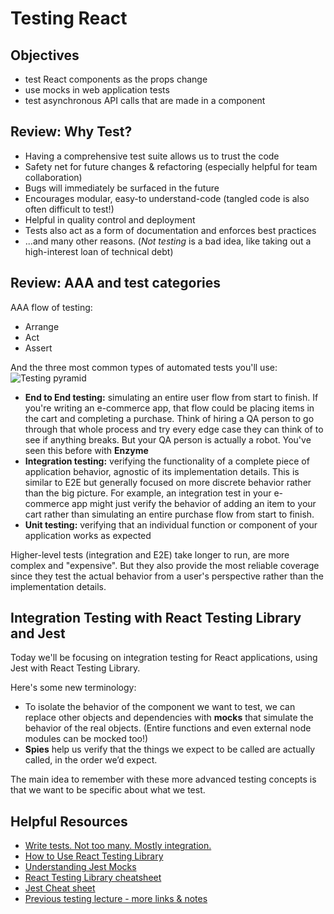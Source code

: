 # Testing React

## Objectives
* test React components as the props change
* use mocks in web application tests
* test asynchronous API calls that are made in a component

## Review: Why Test?
* Having a comprehensive test suite allows us to trust the code
* Safety net for future changes & refactoring (especially helpful for team collaboration)
* Bugs will immediately be surfaced in the future
* Encourages modular, easy-to understand-code (tangled code is also often difficult to test!)
* Helpful in quality control and deployment
* Tests also act as a form of documentation and enforces best practices
* ...and many other reasons. (*Not testing* is a bad idea, like taking out a high-interest loan of technical debt)

## Review: AAA and test categories 
AAA flow of testing:
* Arrange
* Act
* Assert

And the three most common types of automated tests you'll use: 
![Testing pyramid](images/testing_pyramid.png)

* **End to End testing:** simulating an entire user flow from start to finish. If you're writing an e-commerce app, that flow could be placing items in the cart and completing a purchase. Think of hiring a QA person to go through that whole process and try every edge case they can think of to see if anything breaks. But your QA person is actually a robot. You've seen this before with **Enzyme**
* **Integration testing:** verifying the functionality of a complete piece of application behavior, agnostic of its implementation details. This is similar to E2E but generally focused on more discrete behavior rather than the big picture. For example, an integration test in your e-commerce app might just verify the behavior of adding an item to your cart rather than simulating an entire purchase flow from start to finish. 
* **Unit testing:** verifying that an individual function or component of your application works as expected

Higher-level tests (integration and E2E) take longer to run, are more complex and "expensive". But they also provide the most reliable coverage since they test the actual behavior from a user's perspective rather than the implementation details. 

## Integration Testing with React Testing Library and Jest
Today we'll be focusing on integration testing for React applications, using Jest with React Testing Library.

Here's some new terminology:
* To isolate the behavior of the component we want to test, we can replace other objects and dependencies with **mocks** that simulate the behavior of the real objects. (Entire functions and even external node modules can be mocked too!)
* **Spies** help us verify that the things we expect to be called are actually called, in the order we’d expect. 

The main idea to remember with these more advanced testing concepts is that we want to be specific about what we test.

## Helpful Resources
* [Write tests. Not too many. Mostly integration.](https://kentcdodds.com/blog/write-tests)
* [How to Use React Testing Library](https://www.robinwieruch.de/react-testing-library)
* [Understanding Jest Mocks](https://medium.com/@rickhanlonii/understanding-jest-mocks-f0046c68e53c)
* [React Testing Library cheatsheet](https://testing-library.com/docs/react-testing-library/cheatsheet)
* [Jest Cheat sheet](https://github.com/sapegin/jest-cheat-sheet/blob/master/Readme.md)
* [Previous testing lecture - more links & notes](https://github.com/josh-jacobson/lambda-lecture-notes/blob/master/3-1-advanced-react/4-testing-web-applications.md)